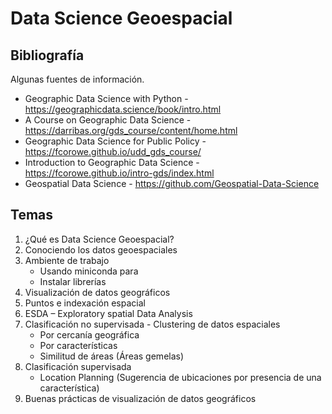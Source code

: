 # Data Science Geoespacial

## Bibliografía
Algunas fuentes de información.
- Geographic Data Science with Python - https://geographicdata.science/book/intro.html
- A Course on Geographic Data Science - https://darribas.org/gds_course/content/home.html
- Geographic Data Science for Public Policy - https://fcorowe.github.io/udd_gds_course/
- Introduction to Geographic Data Science - https://fcorowe.github.io/intro-gds/index.html
- Geospatial Data Science - https://github.com/Geospatial-Data-Science


## Temas

1. ¿Qué es Data Science Geoespacial?
2. Conociendo los datos geoespaciales
3. Ambiente de trabajo
    -   Usando miniconda para
    -   Instalar librerías
4. Visualización de datos geográficos
5. Puntos e indexación espacial
6. ESDA – Exploratory spatial Data Analysis
7. Clasificación no supervisada - Clustering de datos espaciales
    -   Por cercanía geográfica
    -   Por características
    -   Similitud de áreas (Áreas gemelas)
8. Clasificación supervisada
    -   Location Planning (Sugerencia de ubicaciones por presencia de una característica)
9. Buenas prácticas de visualización de datos geográficos

